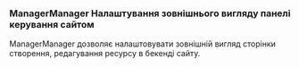 
<meta http-equiv="Content-Type" content="text/html; charset=utf-8">
<h3>ManagerManager Налаштування зовнішнього вигляду панелі керування сайтом</h3>
ManagerManager дозволяє налаштовувати зовнішній вигляд сторінки створення, редагування ресурсу в бекенді сайту.
